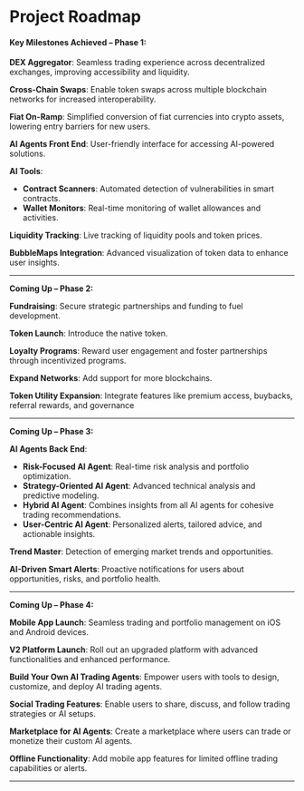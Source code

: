 # Project Roadmap

#### **Key Milestones Achieved – Phase 1:**

**DEX Aggregator**: Seamless trading experience across decentralized exchanges, improving accessibility and liquidity.

**Cross-Chain Swaps**: Enable token swaps across multiple blockchain networks for increased interoperability.

**Fiat On-Ramp**: Simplified conversion of fiat currencies into crypto assets, lowering entry barriers for new users.

**AI Agents Front End**: User-friendly interface for accessing AI-powered solutions.

**AI Tools**:

* **Contract Scanners**: Automated detection of vulnerabilities in smart contracts.
* **Wallet Monitors**: Real-time monitoring of wallet allowances and activities.

**Liquidity Tracking**: Live tracking of liquidity pools and token prices.

**BubbleMaps Integration**: Advanced visualization of token data to enhance user insights.

***

**Coming Up – Phase 2:**

**Fundraising**: Secure strategic partnerships and funding to fuel development.

**Token Launch**: Introduce the native token.

**Loyalty Programs**: Reward user engagement and foster partnerships through incentivized programs.

**Expand Networks**: Add support for more blockchains.

**Token Utility Expansion**: Integrate features like premium access, buybacks, referral rewards, and governance

***

**Coming Up – Phase 3:**

**AI Agents Back End**:

* **Risk-Focused AI Agent**: Real-time risk analysis and portfolio optimization.
* **Strategy-Oriented AI Agent**: Advanced technical analysis and predictive modeling.
* **Hybrid AI Agent**: Combines insights from all AI agents for cohesive trading recommendations.
* **User-Centric AI Agent**: Personalized alerts, tailored advice, and actionable insights.

**Trend Master**: Detection of emerging market trends and opportunities.

**AI-Driven Smart Alerts**: Proactive notifications for users about opportunities, risks, and portfolio health.

***

**Coming Up – Phase 4:**

**Mobile App Launch**: Seamless trading and portfolio management on iOS and Android devices.

**V2 Platform Launch**: Roll out an upgraded platform with advanced functionalities and enhanced performance.

**Build Your Own AI Trading Agents**: Empower users with tools to design, customize, and deploy AI trading agents.

**Social Trading Features**: Enable users to share, discuss, and follow trading strategies or AI setups.

**Marketplace for AI Agents**: Create a marketplace where users can trade or monetize their custom AI agents.

**Offline Functionality**: Add mobile app features for limited offline trading capabilities or alerts.

***

####

